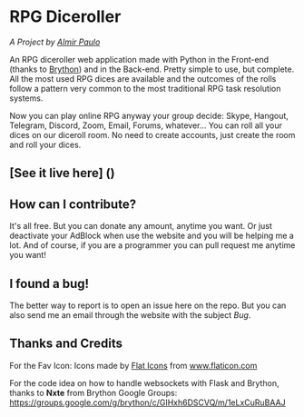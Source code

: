 # RPG Diceroller
*A Project by [Almir Paulo](https://almirpaulo.github.io)* 

An RPG diceroller web application made with Python in the Front-end (thanks to [Brython](https://brython.info/)) and in the Back-end. Pretty simple to use, but complete. All the most used RPG dices are available and the outcomes of the rolls follow a pattern very common to the most traditional RPG task resolution systems.

Now you can play online RPG anyway your group decide: Skype, Hangout, Telegram, Discord, Zoom, Email, Forums, whatever... You can roll all your dices on our diceroll room. No need to create accounts, just create the room and roll your dices. 

<!--Image-->


## [See it live here] ()

##  How can I contribute?
It's all free. But you can donate any amount, anytime you want. Or just deactivate your AdBlock when use the website and you will be helping me a lot. 
And of course, if you are a programmer you can pull request me anytime you want! 

## I found a bug!
The better way to report is to open an issue here on the repo. But you can also send me an email through the website with the subject *Bug*. 

## Thanks and Credits
For the Fav Icon: Icons made by <a href="https://www.flaticon.com/authors/flat-icons" title="Flat Icons">Flat Icons</a> from <a href="https://www.flaticon.com/" title="Flaticon">www.flaticon.com</a>

For the code idea on how to handle websockets with Flask and Brython, thanks to **Nxte** from Brython Google Groups: https://groups.google.com/g/brython/c/GIHxh6DSCVQ/m/1eLxCuRuBAAJ 
